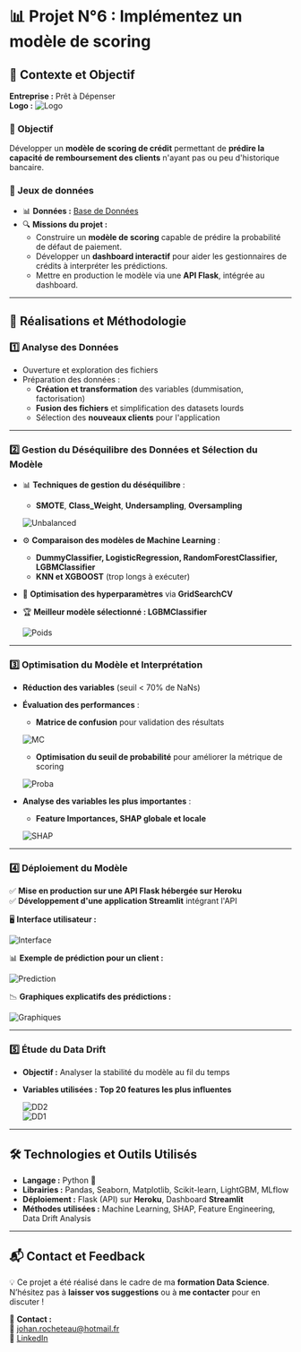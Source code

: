 # 📊 Projet N°6 : Implémentez un modèle de scoring

## **📌 Contexte et Objectif**

**Entreprise :** Prêt à Dépenser  
**Logo :** ![Logo](PhotosReadme/LogoP6.png)  

### **🎯 Objectif**
Développer un **modèle de scoring de crédit** permettant de **prédire la capacité de remboursement des clients** n'ayant pas ou peu d'historique bancaire.

### **📂 Jeux de données**
- 📊 **Données :** [Base de Données](https://www.kaggle.com/c/home-credit-default-risk/data)
- 🔍 **Missions du projet :**
  - Construire un **modèle de scoring** capable de prédire la probabilité de défaut de paiement.
  - Développer un **dashboard interactif** pour aider les gestionnaires de crédits à interpréter les prédictions.
  - Mettre en production le modèle via une **API Flask**, intégrée au dashboard.

---

## **🚀 Réalisations et Méthodologie**

### **1️⃣ Analyse des Données**
- Ouverture et exploration des fichiers
- Préparation des données :
  - **Création et transformation** des variables (dummisation, factorisation)
  - **Fusion des fichiers** et simplification des datasets lourds
  - Sélection des **nouveaux clients** pour l'application

---

### **2️⃣ Gestion du Déséquilibre des Données et Sélection du Modèle**
- 📊 **Techniques de gestion du déséquilibre** :
  - **SMOTE**, **Class_Weight**, **Undersampling**, **Oversampling**
  
  ![Unbalanced](PhotosReadme/Variationunbalanced.png)
  
- ⚙ **Comparaison des modèles de Machine Learning** :
  - **DummyClassifier, LogisticRegression, RandomForestClassifier, LGBMClassifier**
  - **KNN et XGBOOST** (trop longs à exécuter)

- 🔧 **Optimisation des hyperparamètres** via **GridSearchCV**
- 🏆 **Meilleur modèle sélectionné : LGBMClassifier**

  ![Poids](PhotosReadme/Variationpoids.png)

---

### **3️⃣ Optimisation du Modèle et Interprétation**
- **Réduction des variables** (seuil < 70% de NaNs)
- **Évaluation des performances** :
  - **Matrice de confusion** pour validation des résultats

  ![MC](PhotosReadme/MatriceConfusion.png)
  
  - **Optimisation du seuil de probabilité** pour améliorer la métrique de scoring

  ![Proba](PhotosReadme/Variationproba.png)

- **Analyse des variables les plus importantes** :
  - **Feature Importances, SHAP globale et locale**

  ![SHAP](PhotosReadme/SHAPlocale.png)

---

### **4️⃣ Déploiement du Modèle**
✅ **Mise en production sur une API Flask hébergée sur Heroku**  
✅ **Développement d'une application Streamlit** intégrant l'API  

🖥 **Interface utilisateur :**
  
  ![Interface](PhotosReadme/InterfaceApplication.png)

📊 **Exemple de prédiction pour un client :**
  
  ![Prediction](PhotosReadme/PredictionApplication.png)

📉 **Graphiques explicatifs des prédictions :**
  
  ![Graphiques](PhotosReadme/GraphiquesApplica.png)

---

### **5️⃣ Étude du Data Drift**
- **Objectif :** Analyser la stabilité du modèle au fil du temps  
- **Variables utilisées :** **Top 20 features les plus influentes**
  
  ![DD2](PhotosReadme/Datadrift2.png)  
  ![DD1](PhotosReadme/Datadrift.png)  

---

## **🛠️ Technologies et Outils Utilisés**
- **Langage :** Python 🐍  
- **Librairies :** Pandas, Seaborn, Matplotlib, Scikit-learn, LightGBM, MLflow  
- **Déploiement :** Flask (API) sur **Heroku**, Dashboard **Streamlit**  
- **Méthodes utilisées :** Machine Learning, SHAP, Feature Engineering, Data Drift Analysis  

---

## **📬 Contact et Feedback**
💡 Ce projet a été réalisé dans le cadre de ma **formation Data Science**. N’hésitez pas à **laisser vos suggestions** ou à **me contacter** pour en discuter !  

📩 **Contact :**  
📧 [johan.rocheteau@hotmail.fr](mailto:johan.rocheteau@hotmail.fr)  
🔗 [LinkedIn](https://www.linkedin.com/in/johan-rocheteau)
